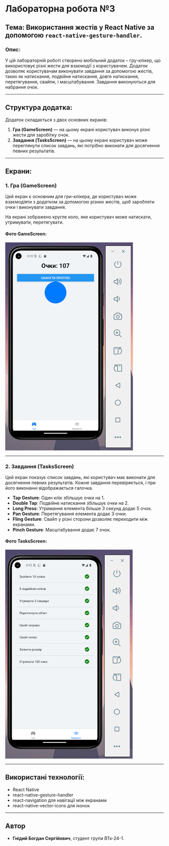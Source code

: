 # Лабораторна робота №3

## Тема: Використання жестів у React Native за допомогою `react-native-gesture-handler`.

### Опис:
У цій лабораторній роботі створено мобільний додаток – гру-клікер, що використовує різні жести для взаємодії з користувачем. Додаток дозволяє користувачам виконувати завдання за допомогою жестів, таких як натискання, подвійне натискання, довге натискання, перетягування, свайпи, і масштабування. Завдання виконуються для набрання очок.

---

## Структура додатка:
Додаток складається з двох основних екранів:
1. **Гра (GameScreen)** — на цьому екрані користувач виконує різні жести для заробітку очок.
2. **Завдання (TasksScreen)** — на цьому екрані користувач може переглянути список завдань, які потрібно виконати для досягнення певних результатів.

---

## Екрани:

### 1. Гра (GameScreen)
Цей екран є основним для гри-клікера, де користувач може взаємодіяти з додатком за допомогою різних жестів, щоб заробляти очки і виконувати завдання. 

На екрані зображено кругле коло, яке користувач може натискати, утримувати, перетягувати.


#### Фото GameScreen:

![foto1.png](foto1.png)

---

### 2. Завдання (TasksScreen)
Цей екран показує список завдань, які користувач має виконати для досягнення певних результатів. Кожне завдання перевіряється, і при його виконанні відображається галочка.

- **Tap Gesture**: Один клік збільшує очки на 1.
- **Double Tap**: Подвійне натискання збільшує очки на 2.
- **Long Press**: Утримання елемента більше 3 секунд додає 5 очок.
- **Pan Gesture**: Перетягування елемента додає 3 очки.
- **Fling Gesture**: Свайп у різні сторони дозволяє переходити між екранами.
- **Pinch Gesture**: Масштабування додає 7 очок.

#### Фото TasksScreen:

![foto2.png](foto2.png)

---

## Використані технології:
- React Native
- react-native-gesture-handler
- react-navigation для навігації між екранами
- react-native-vector-icons для іконок

---

## Автор

- **Гнідий Богдан Сергійович**, студент групи ВТк-24-1.